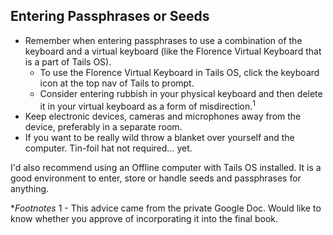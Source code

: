 ## Entering Passphrases or Seeds

- Remember when entering passphrases to use a combination of the keyboard and a virtual keyboard (like the Florence Virtual Keyboard that is a part of Tails OS).
  - To use the Florence Virtual Keyboard in Tails OS, click the keyboard icon at the top nav of Tails to prompt.
  - Consider entering rubbish in your physical keyboard and then delete it in your virtual keyboard as a form of misdirection.<sup>1</sup>
- Keep electronic devices, cameras and microphones away from the device, preferably in a separate room.
- If you want to be really wild throw a blanket over yourself and the computer. Tin-foil hat not required… yet.

I'd also recommend using an Offline computer with Tails OS installed. It is a good environment to enter, store or handle seeds and passphrases for anything.

**Footnotes*
1 - This advice came from the private Google Doc. Would like to know whether you approve of incorporating it into the final book.